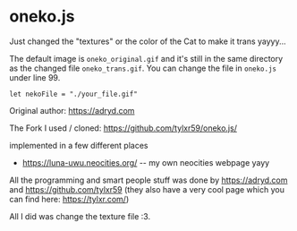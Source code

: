 # oneko.js

Just changed the "textures" or the color of the Cat to make it trans yayyy...

The default image is `oneko_original.gif` and it's still in the same directory as the changed file `oneko_trans.gif`. You can change the file in `oneko.js` under line 99.

`let nekoFile = "./your_file.gif"`

Original author: https://adryd.com

The Fork I used / cloned: https://github.com/tylxr59/oneko.js/

implemented in a few different places
- https://luna-uwu.neocities.org/ -- my own neocities webpage yayy

All the programming and smart people stuff was done by https://adryd.com and https://github.com/tylxr59 (they also have a very cool page which you can find here: https://tylxr.com/)

All I did was change the texture file :3.